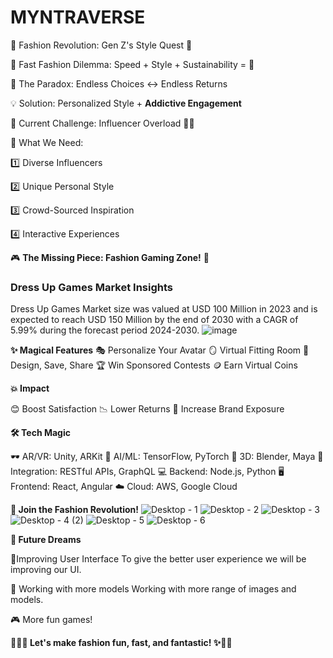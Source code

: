 # MYNTRAVERSE
🌈 Fashion Revolution: Gen Z's Style Quest 🌈

👗 Fast Fashion Dilemma: Speed + Style + Sustainability = 🤔

🔄 The Paradox: Endless Choices ↔️ Endless Returns

💡 Solution: Personalized Style + **Addictive Engagement**

🤳 Current Challenge: Influencer Overload 😵‍💫

🎨 What We Need:

1️⃣ Diverse Influencers

2️⃣ Unique Personal Style

3️⃣ Crowd-Sourced Inspiration

4️⃣ Interactive Experiences

🎮 **The Missing Piece:
Fashion Gaming Zone!** 👾


### Dress Up Games Market Insights
Dress Up Games Market size was valued at USD 100 Million in 2023 and is expected to reach USD 150 Million by the end of 2030 with a CAGR of 5.99% during the forecast period 2024-2030.
![image](https://github.com/user-attachments/assets/c9ca91ca-1d51-4ccd-915a-da5b0b7b8410)

**✨ Magical Features**
🎭 Personalize Your Avatar
🪞 Virtual Fitting Room
💾 Design, Save, Share
🏆 Win Sponsored Contests
🪙 Earn Virtual Coins



**💥 Impact**

😊 Boost Satisfaction
📉 Lower Returns
🚀 Increase Brand Exposure

**🛠️ Tech Magic**

🕶️ AR/VR: Unity, ARKit
🧠 AI/ML: TensorFlow, PyTorch
🎨 3D: Blender, Maya
🔗 Integration: RESTful APIs, GraphQL
💻 Backend: Node.js, Python
🖥️ Frontend: React, Angular
☁️ Cloud: AWS, Google Cloud


**💖 Join the Fashion Revolution!**
![Desktop - 1](https://github.com/user-attachments/assets/2be68053-2dff-4147-bf75-8baefbec1c1a)
![Desktop - 2](https://github.com/user-attachments/assets/978eaf4b-3e9c-4702-a1bd-eb302d494cf0)
![Desktop - 3](https://github.com/user-attachments/assets/57ead8f3-10e1-4713-8a27-fbe5c60f4443)
![Desktop - 4 (2)](https://github.com/user-attachments/assets/43381553-3686-4769-8b24-98a830896488)
![Desktop - 5](https://github.com/user-attachments/assets/dea9bf35-04e9-45bc-a959-17df648ce9e0)
![Desktop - 6](https://github.com/user-attachments/assets/8acc5f85-ab49-4248-b2e0-3ede2e2e2661)


**🔮 Future Dreams**

📱Improving User Interface
To give the better user experience we will be improving our UI.


🤖 Working with more models
Working with more range of images and models.



🎮 More fun games!

**🌈🌟✨ Let's make fashion fun, fast, and fantastic! ✨🌟🌈**
